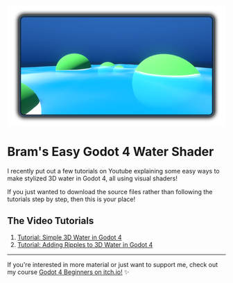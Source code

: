 ![](./Godot%204%20Water%20Shader/Assets/Water.png)

# Bram's Easy Godot 4 Water Shader

I recently put out a few tutorials on Youtube explaining some easy ways to make stylized 3D water in Godot 4, all using visual shaders!

If you just wanted to download the source files rather than following the tutorials step by step, then this is your place!

## The Video Tutorials
1. [Tutorial: Simple 3D Water in Godot 4](https://youtu.be/XjCh2cN3Mfg)
2. [Tutorial: Adding Ripples to 3D Water in Godot 4](https://youtu.be/zvoQqhLeans)

---

If you're interested in more material or just want to support me, check out my course [Godot 4 Beginners on itch.io!](https://bramwell.itch.io/godot-4-beginners) ✨